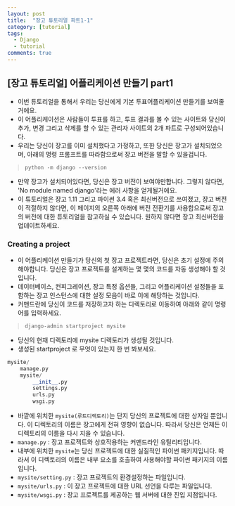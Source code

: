 ```yaml
---
layout: post
title:  "장고 튜토리얼 파트1-1"
category: [tutorial]
tags:
  - Django
  - tutorial
comments: true
---
```


## [장고 튜토리얼] 어플리케이션 만들기 part1
- 이번 튜토리얼을 통해서 우리는 당신에게 기본 투표어플리케이션 만들기를 보여줄거에요.
- 이 어플리케이션은 사람들이 투표를 하고, 투표 결과를 볼 수 있는 사이트와 당신이 추가, 변경 그리고 삭제를 할 수 있는 관리자 사이트의 2개 파트로 구성되어있습니다.
- 우리는 당신이 장고를 이미 설치했다고 가정하고, 또한 당신은 장고가 설치되었으며, 아래의 명령 프롬프트를 따라함으로써 장고 버전을 말할 수 있을겁니다.<br>

> `python -m django --version`

- 만약 장고가 설치되어있다면, 당신은 장고 버전이 보여야만합니다. 그렇지 않다면, 'No module named django'라는 에러 사항을 얻게될거에요.
- 이 튜토리얼은 장고 1.11 그리고 파이썬 3.4 혹은 최신버전으로 쓰여졌고, 장고 버전이 적절하지 않다면, 이 페이지의 오른쪽 아래에 버전 전환기를 사용함으로써 장고의 버전에 대한 튜토리얼을 참고하실 수 있습니다. 원하지 않다면 장고 최신버전을 업데이트하세요. <br>

### Creating a project
- 이 어플리케이션 만들기가 당신의 첫 장고 프로젝트라면, 당신은 초기 설정에 주의해야합니다. 당신은 장고 프로젝트를 설계하는 몇 몇의 코드를 자동 생성해야 할 것입니다.
- 데이터베이스, 컨피그레이션, 장고 특정 옵션들, 그리고 어플리케이션 설정들을 포함하는 장고 인스턴스에 대한 설정 모음이 바로 이에 해당하는 것입니다.
- 커맨드란에 당신이 코드를 저장하고자 하는 디렉토리로 이동하여 아래와 같이 명령어를 입력하세요.<br>

> `django-admin startproject mysite`

- 당신의 현재 디렉토리에 mysite 디렉토리가 생성될 것입니다.
- 생성된 startproject 로 무엇이 있는지 한 번 봐보세요.
```python
mysite/
    manage.py
    mysite/
        __init__.py
        settings.py
        urls.py
        wsgi.py
```
- 바깥에 위치한 `mysite(루트디렉토리)`는 단지 당신의 프로젝트에 대한 상자일 뿐입니다. 이 디렉토리의 이름은 장고에게 전혀 영향이 없습니다. 따라서 당신은 언제든 이 디렉토리의 이름을 다시 지을 수 있습니다.
- `manage.py` : 장고 프로젝트와 상호작용하는 커맨드라인 유틸리티입니다.
- 내부에 위치한 `mysite`는 당신 프로젝트에 대한 실질적인 파이썬 패키지입니다. 따라서 이 디렉토리의 이름은 내부 요소를 호출하여 사용해야할 파이썬 패키지의 이름입니다.
- `mysite/setting.py` : 장고 프로젝트의 환경설정하는 파일입니다.
- `mysite/urls.py` : 이 장고 프로젝트에 대한 URL 선언을 다루는 파일입니다.
- `mysite/wsgi.py` : 장고 프로젝트를 제공하는 웹 서버에 대한 진입 지점입니다.<br>
